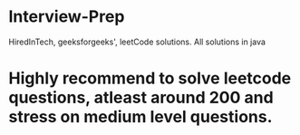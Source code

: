 # Interview-Prep
HiredInTech, geeksforgeeks', leetCode solutions.
All solutions in java
# Highly recommend to solve leetcode questions, atleast around 200 and stress on medium level questions.
